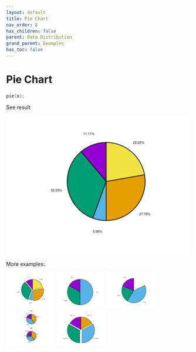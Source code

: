 ```yaml
---
layout: default
title: Pie Chart
nav_order: 8
has_children: false
parent: Data Distribution
grand_parent: Examples
has_toc: false
---
```

# Pie Chart

```cpp
pie(x);
```


See result

[![example_pie_1](../data_distribution/pie/pie_1.svg)](https://github.com/alandefreitas/matplotplusplus/blob/master/examples/data_distribution/pie/pie_1.cpp)

More examples:
    
[![example_pie_2](../data_distribution/pie/pie_2_thumb.png)](https://github.com/alandefreitas/matplotplusplus/blob/master/examples/data_distribution/pie/pie_2.cpp)  [![example_pie_3](../data_distribution/pie/pie_3_thumb.png)](https://github.com/alandefreitas/matplotplusplus/blob/master/examples/data_distribution/pie/pie_3.cpp)  [![example_pie_4](../data_distribution/pie/pie_4_thumb.png)](https://github.com/alandefreitas/matplotplusplus/blob/master/examples/data_distribution/pie/pie_4.cpp)  [![example_pie_5](../data_distribution/pie/pie_5_thumb.png)](https://github.com/alandefreitas/matplotplusplus/blob/master/examples/data_distribution/pie/pie_5.cpp)  [![example_pie_6](../data_distribution/pie/pie_6_thumb.png)](https://github.com/alandefreitas/matplotplusplus/blob/master/examples/data_distribution/pie/pie_6.cpp)
  




<!-- Generated with mdsplit: https://github.com/alandefreitas/mdsplit -->
